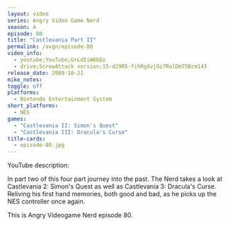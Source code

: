 ```yaml
---
layout: video
series: Angry Video Game Nerd
season: 4
episode: 80
title: "Castlevania Part II"
permalink: /avgn/episode-80
video_info:
  - youtube;YouTube;UrLdIiW6bEo
  - drive;ScrewAttack version;15-d29R5-fihRgXvjOz7RolDmT5Bcm143
release_date: 2009-10-21
mike_notes:
toggle: off
platforms:
  - Nintendo Entertainment System
short_platforms:
  - NES
games:
  - "Castlevania II: Simon's Quest"
  - "Castlevania III: Dracula's Curse"
title-cards:
  - episode-80.jpg
---
```


<p class="yt-description">YouTube description:</p>

In part two of this four part journey into the past. The Nerd takes a look at Castlevania 2: Simon's Quest as well as Castlevania 3: Dracula's Curse. Reliving his first hand memories, both good and bad, as he picks up the NES controller once again.

This is Angry Videogame Nerd episode 80.